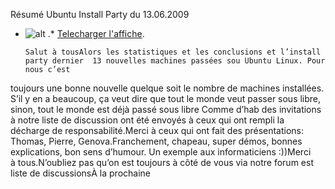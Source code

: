 
 Résumé Ubuntu Install Party du 13.06.2009
* ![alt](https://raw.github.com/Dakarlug/site-datas/master/datas/image "") .*  [Telecharger l'affiche](https://raw.github.com/Dakarlug/site-datas/master/datas/pdf "").
    
      Salut à tousAlors les statistiques et les conclusions et l’install party dernier  13 nouvelles machines passées sou Ubuntu Linux. Pour nous c’est
toujours une bonne nouvelle quelque soit le nombre de machines
installées. S’il y en a beaucoup, ça veut dire que tout le monde veut
passer sous libre, sinon, tout le monde est déjà passé sous libre  Comme d’hab des invitations à notre liste de discussion ont été envoyés à ceux qui ont rempli la décharge de responsabilité.Merci à ceux qui ont fait des présentations: Thomas, Pierre, Genova.Franchement, chapeau, super démos, bonnes explications, bon sens d’humour. Un exemple aux informaticiens :))Merci à tous.N’oubliez pas qu’on est toujours à côté de vous via notre forum est liste de discussionsÀ la prochaine  
    
    
    



    



    



    



    



    



 
    
     